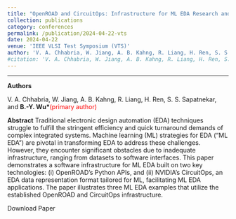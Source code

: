 ```yaml
---
title: "OpenROAD and CircuitOps: Infrastructure for ML EDA Research and Education"
collection: publications
category: conferences
permalink: /publication/2024-04-22-vts
date: 2024-04-22
venue: 'IEEE VLSI Test Symposium (VTS)'
author: 'V. A. Chhabria, W. Jiang, A. B. Kahng, R. Liang, H. Ren, S. S. Sapatnekar, and <strong>B.-Y. Wu*</strong><span style="color: red;">(primary author)</span>'
#citation: 'V. A. Chhabria, W. Jiang, A. B. Kahng, R. Liang, H. Ren, S. S. Sapatnekar, and B.-Y. Wu, “OpenROAD and CircuitOps: Infrastructure for ML EDA Research and Education“, Proc. VTS, 2024.'
---
```

****

**Authors**

V. A. Chhabria, W. Jiang, A. B. Kahng, R. Liang, H. Ren, S. S. Sapatnekar, and **B.-Y. Wu\***<span style="color: red;">(primary author)</span>

**Abstract**
Traditional electronic design automation (EDA) techniques struggle to fulfill the stringent efficiency and quick turnaround demands of complex integrated systems. Machine learning (ML) strategies for EDA (“ML EDA”) are pivotal in transforming EDA to address these challenges. However, they encounter significant obstacles due to inadequate infrastructure, ranging from datasets to software interfaces. This paper demonstrates a software infrastructure for ML EDA built on two key technologies: (i) OpenROAD’s Python APIs, and (ii) NVIDIA’s CircuitOps, an EDA data representation format tailored for ML, facilitating ML EDA applications. The paper illustrates three ML EDA examples that utilize the established OpenROAD and CircuitOps infrastructure.

<a href="https://ieeexplore.ieee.org/document/10538770" style="text-decoration: none;">Download Paper</a>